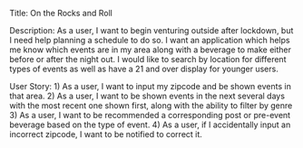 Title: On the Rocks and Roll

Description: As a user, I want to begin venturing outside after lockdown, but I need help planning a schedule to do so. I want an application which helps me know 
            which events are in my area along with a beverage to make either before or after the night out. I would like to search by location for different types
            of events as well as have a 21 and over display for younger users.
            
User Story:
          1) As a user, I want to input my zipcode and be shown events in that area.
          2) As a user, I want to be shown events in the next several days with the most recent one shown first, along with the ability to filter by genre
          3) As a user, I want to be recommended a corresponding post or pre-event beverage based on the type of event. 
          4) As a user, if I accidentally input an incorrect zipcode, I want to be notified to correct it.
                        
